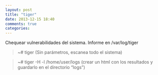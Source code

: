 ```yaml
---
layout: post
title: "tiger"
date: 2013-12-15 18:40
comments: true
categories: 
---
```

Chequear vulnerabilidades del sistema. Informe en /var/log/tiger

>~# tiger  (Sin parámetros, escanea todo el sistema)

>~# tiger -H -l /home/user/logs (crear un html con los resultados y guardarlo en el directorio “logs”)

